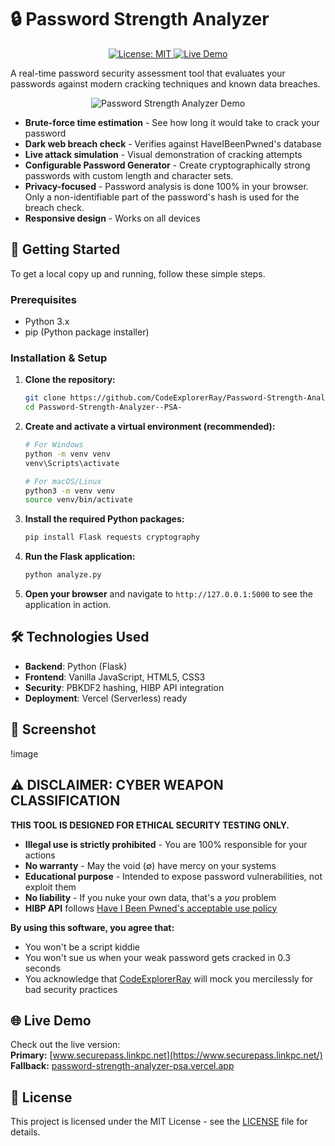 # 🔒 Password Strength Analyzer

<p align="center">
  <a href="https://opensource.org/licenses/MIT">
    <img src="https://img.shields.io/badge/License-MIT-yellow.svg" alt="License: MIT">
  </a>
  <a href="https://www.securepass.linkpc.net/">
    <img src="https://img.shields.io/badge/Status-Online-brightgreen" alt="Live Demo">
  </a>
</p>

A real-time password security assessment tool that evaluates your passwords against modern cracking techniques and known data breaches.

<p align="center">
  <img src="assets/psa-demo.gif" alt="Password Strength Analyzer Demo">
</p>

- **Brute-force time estimation** - See how long it would take to crack your password
- **Dark web breach check** - Verifies against HaveIBeenPwned's database
- **Live attack simulation** - Visual demonstration of cracking attempts
- **Configurable Password Generator** - Create cryptographically strong passwords with custom length and character sets.
- **Privacy-focused** - Password analysis is done 100% in your browser. Only a non-identifiable part of the password's hash is used for the breach check.
- **Responsive design** - Works on all devices

## 🚀 Getting Started

To get a local copy up and running, follow these simple steps.

### Prerequisites

- Python 3.x
- pip (Python package installer)

### Installation & Setup

1.  **Clone the repository:**
    ```sh
    git clone https://github.com/CodeExplorerRay/Password-Strength-Analyzer--PSA-.git
    cd Password-Strength-Analyzer--PSA-
    ```
2.  **Create and activate a virtual environment (recommended):**
    ```sh
    # For Windows
    python -m venv venv
    venv\Scripts\activate

    # For macOS/Linux
    python3 -m venv venv
    source venv/bin/activate
    ```
3.  **Install the required Python packages:**
    ```sh
    pip install Flask requests cryptography
    ```
4.  **Run the Flask application:**
    ```sh
    python analyze.py
    ```
5.  **Open your browser** and navigate to `http://127.0.0.1:5000` to see the application in action.

## 🛠️ Technologies Used
- **Backend**: Python (Flask)
- **Frontend**: Vanilla JavaScript, HTML5, CSS3
- **Security**: PBKDF2 hashing, HIBP API integration
- **Deployment**: Vercel (Serverless) ready

## 📸 Screenshot

!image

## ⚠️ DISCLAIMER: CYBER WEAPON CLASSIFICATION

**THIS TOOL IS DESIGNED FOR ETHICAL SECURITY TESTING ONLY.**  

- **Illegal use is strictly prohibited** - You are 100% responsible for your actions  
- **No warranty** - May the void (∅) have mercy on your systems  
- **Educational purpose** - Intended to expose password vulnerabilities, not exploit them  
- **No liability** - If you nuke your own data, that's a *you* problem  
- **HIBP API** follows [Have I Been Pwned's acceptable use policy](https://haveibeenpwned.com/API/v3#AcceptableUse)  

**By using this software, you agree that:**  
- You won't be a script kiddie  
- You won't sue us when your weak password gets cracked in 0.3 seconds  
- You acknowledge that [CodeExplorerRay](https://github.com/CodeExplorerRay) will mock you mercilessly for bad security practices

## 🌐 Live Demo
Check out the live version:  
**Primary:** [www.securepass.linkpc.net](https://www.securepass.linkpc.net/)  
**Fallback:** [password-strength-analyzer-psa.vercel.app](https://password-strength-analyzer-psa.vercel.app/)

## 📜 License
This project is licensed under the MIT License - see the [LICENSE](https://github.com/CodeExplorerRay/Password-Strength-Analyzer--PSA-/blob/main/License) file for details.

